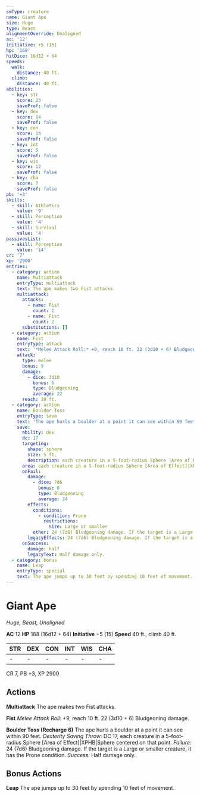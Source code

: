 ```yaml
---
smType: creature
name: Giant Ape
size: Huge
type: Beast
alignmentOverride: Unaligned
ac: '12'
initiative: +5 (15)
hp: '168'
hitDice: 16d12 + 64
speeds:
  walk:
    distance: 40 ft.
  climb:
    distance: 40 ft.
abilities:
  - key: str
    score: 23
    saveProf: false
  - key: dex
    score: 14
    saveProf: false
  - key: con
    score: 18
    saveProf: false
  - key: int
    score: 5
    saveProf: false
  - key: wis
    score: 12
    saveProf: false
  - key: cha
    score: 7
    saveProf: false
pb: '+3'
skills:
  - skill: Athletics
    value: '9'
  - skill: Perception
    value: '4'
  - skill: Survival
    value: '4'
passivesList:
  - skill: Perception
    value: '14'
cr: '7'
xp: '2900'
entries:
  - category: action
    name: Multiattack
    entryType: multiattack
    text: The ape makes two Fist attacks.
    multiattack:
      attacks:
        - name: Fist
          count: 2
        - name: Fist
          count: 2
      substitutions: []
  - category: action
    name: Fist
    entryType: attack
    text: '*Melee Attack Roll:* +9, reach 10 ft. 22 (3d10 + 6) Bludgeoning damage.'
    attack:
      type: melee
      bonus: 9
      damage:
        - dice: 3d10
          bonus: 6
          type: Bludgeoning
          average: 22
      reach: 10 ft.
  - category: action
    name: Boulder Toss
    entryType: save
    text: 'The ape hurls a boulder at a point it can see within 90 feet. *Dexterity Saving Throw*: DC 17, each creature in a 5-foot-radius Sphere [Area of Effect]|XPHB|Sphere centered on that point. *Failure:*  24 (7d6) Bludgeoning damage. If the target is a Large or smaller creature, it has the Prone condition. *Success:*  Half damage only.'
    save:
      ability: dex
      dc: 17
      targeting:
        shape: sphere
        size: 5 ft.
        description: each creature in a 5-foot-radius Sphere [Area of Effect]|XPHB|Sphere centered on that point
      area: each creature in a 5-foot-radius Sphere [Area of Effect]|XPHB|Sphere centered on that point
      onFail:
        damage:
          - dice: 7d6
            bonus: 0
            type: Bludgeoning
            average: 24
        effects:
          conditions:
            - condition: Prone
              restrictions:
                size: Large or smaller
          other: 24 (7d6) Bludgeoning damage. If the target is a Large or smaller creature, it has the Prone condition.
        legacyEffects: 24 (7d6) Bludgeoning damage. If the target is a Large or smaller creature, it has the Prone condition.
      onSuccess:
        damage: half
        legacyText: Half damage only.
  - category: bonus
    name: Leap
    entryType: special
    text: The ape jumps up to 30 feet by spending 10 feet of movement.
---
```


# Giant Ape
*Huge, Beast, Unaligned*

**AC** 12
**HP** 168 (16d12 + 64)
**Initiative** +5 (15)
**Speed** 40 ft., climb 40 ft.

| STR | DEX | CON | INT | WIS | CHA |
| --- | --- | --- | --- | --- | --- |
| - | - | - | - | - | - |

CR 7, PB +3, XP 2900

## Actions

**Multiattack**
The ape makes two Fist attacks.

**Fist**
*Melee Attack Roll:* +9, reach 10 ft. 22 (3d10 + 6) Bludgeoning damage.

**Boulder Toss (Recharge 6)**
The ape hurls a boulder at a point it can see within 90 feet. *Dexterity Saving Throw*: DC 17, each creature in a 5-foot-radius Sphere [Area of Effect]|XPHB|Sphere centered on that point. *Failure:*  24 (7d6) Bludgeoning damage. If the target is a Large or smaller creature, it has the Prone condition. *Success:*  Half damage only.

## Bonus Actions

**Leap**
The ape jumps up to 30 feet by spending 10 feet of movement.
